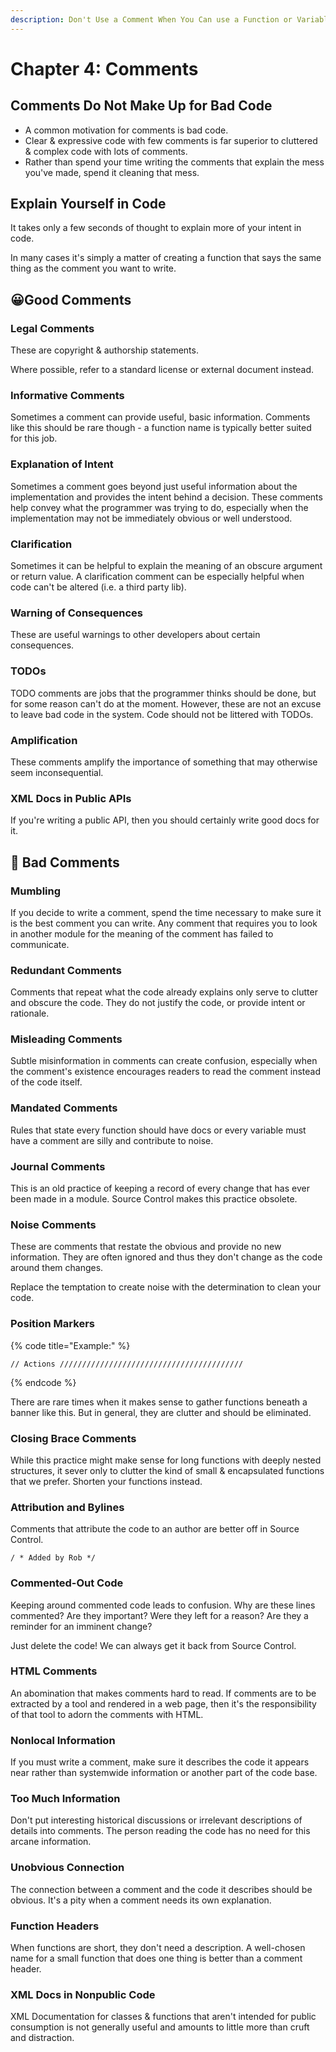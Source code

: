 ```yaml
---
description: Don't Use a Comment When You Can use a Function or Variable
---
```


# Chapter 4: Comments

## Comments Do Not Make Up for Bad Code

* A common motivation for comments is bad code.
* Clear & expressive code with few comments is far superior to cluttered & complex code with lots of comments.
* Rather than spend your time writing the comments that explain the mess you've made, spend it cleaning that mess.

## Explain Yourself in Code

It takes only a few seconds of thought to explain more of your intent in code. &#x20;

In many cases it's simply a matter of creating a function that says the same thing as the comment you want to write.

## 😀Good Comments

### Legal Comments

These are copyright & authorship statements. &#x20;

Where possible, refer to a standard license or external document instead.

### Informative Comments

Sometimes a comment can provide useful, basic information. Comments like this should be rare though - a function name is typically better suited for this job.

### Explanation of Intent

Sometimes a comment goes beyond just useful information about the implementation and provides the intent behind a decision. These comments help convey what the programmer was trying to do, especially when the implementation may not be immediately obvious or well understood.

### Clarification

Sometimes it can be helpful to explain the meaning of an obscure argument or return value. A clarification comment can be especially helpful when code can't be altered (i.e. a third party lib).

### Warning of Consequences

These are useful warnings to other developers about certain consequences.

### TODOs&#x20;

TODO comments are jobs that the programmer thinks should be done, but for some reason can't do at the moment. However, these are not an excuse to leave bad code in the system.  Code should not be littered with TODOs.

### Amplification

These comments amplify the importance of something that may otherwise seem inconsequential.

### XML Docs in Public APIs

If you're writing a public API, then you should certainly write good docs for it.

## 🙁 Bad Comments

### Mumbling

If you decide to write a comment, spend the time necessary to make sure it is the best comment you can write.  Any comment that requires you to look in another module for the meaning of the comment has failed to communicate.

### Redundant Comments

Comments that repeat what the code already explains only serve to clutter and obscure the code. They do not justify the code, or provide intent or rationale.

### Misleading Comments

Subtle misinformation in comments can create confusion, especially when the comment's existence encourages readers to read the comment instead of the code itself.

### Mandated Comments

Rules that state every function should have docs or every variable must have a comment are silly and contribute to noise.

### Journal Comments

This is an old practice of keeping a record of every change that has ever been made in a module.  Source Control makes this practice obsolete.

### Noise Comments

These are comments that restate the obvious and provide no new information. They are often ignored and thus they don't change as the code around them changes.&#x20;

Replace the temptation to create noise with the determination to clean your code.

### Position Markers

{% code title="Example:" %}
```
// Actions /////////////////////////////////////////
```
{% endcode %}

There are rare times when it makes sense to gather functions beneath a banner like this. But in general, they are clutter and should be eliminated.

### Closing Brace Comments

While this practice might make sense for long functions with deeply nested structures, it sever only to clutter the kind of small & encapsulated functions that we prefer. Shorten your functions instead.

### Attribution and Bylines

Comments that attribute the code to an author are better off in Source Control.

```
/ * Added by Rob */
```

### Commented-Out Code

&#x20;Keeping around commented code leads to confusion.  Why are these lines commented? Are they important? Were they left for a reason? Are they a reminder for an imminent change?&#x20;

Just delete the code! We can always get it back from Source Control.&#x20;

### HTML Comments

An abomination that makes comments hard to read. If comments are to be extracted by a tool and rendered in a web page, then it's the responsibility of that tool to adorn the comments with HTML.

### Nonlocal Information

If you must write a comment, make sure it describes the code it appears near rather than systemwide information or another part of the code base.

### Too Much Information

Don't put interesting historical discussions or irrelevant descriptions of details into comments. The person reading the code has no need for this arcane information.

### Unobvious Connection

The connection between a comment and the code it describes should be obvious. It's a pity when a comment needs its own explanation.

### Function Headers

When functions are short, they don't need a description.  A well-chosen name for a small function that does one thing is better than a comment header.

### XML Docs in Nonpublic Code

XML Documentation for classes & functions that aren't intended for public consumption is not generally useful and amounts to little more than cruft and distraction.



